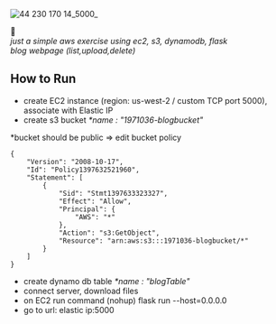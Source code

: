 
![44 230 170 14_5000_](https://user-images.githubusercontent.com/71055964/197862792-98751a65-09df-41dd-9ab2-92d4b62338a9.png)

📝<br><i>
just a simple aws exercise using ec2, s3, dynamodb, flask <br>
blog webpage (list,upload,delete)</i>

## How to Run
- create EC2 instance (region: us-west-2 / custom TCP port 5000), associate with Elastic IP
- create s3 bucket <i>*name : "1971036-blogbucket"</i>

*bucket should be public => edit bucket policy
```
{
    "Version": "2008-10-17",
    "Id": "Policy1397632521960",
    "Statement": [
        {
            "Sid": "Stmt1397633323327",
            "Effect": "Allow",
            "Principal": {
                "AWS": "*"
            },
            "Action": "s3:GetObject",
            "Resource": "arn:aws:s3:::1971036-blogbucket/*"
        }
    ]
}
```
- create dynamo db table <i>*name : "blogTable"</i>
- connect server, download files
- on EC2 run command (nohup) flask run --host=0.0.0.0
- go to url: elastic ip:5000
